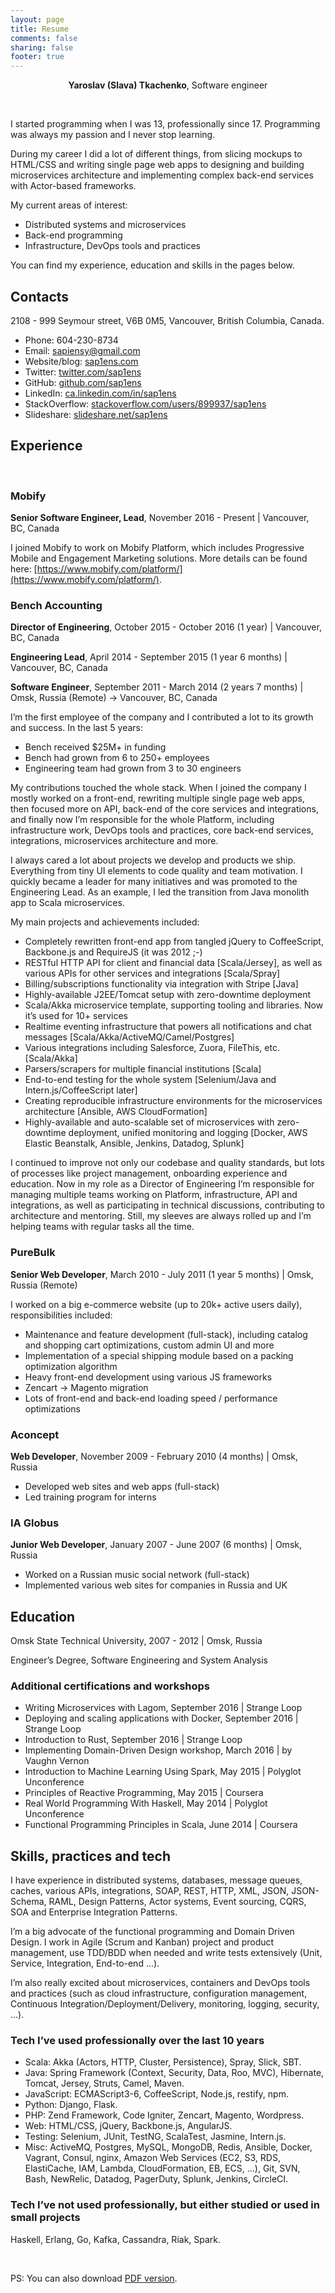 ```yaml
---
layout: page
title: Resume
comments: false
sharing: false
footer: true
---
```


<center><strong>Yaroslav (Slava) Tkachenko</strong>, Software engineer</center>

&nbsp;

I started programming when I was 13, professionally since 17. Programming was always my passion and I never stop learning.

During my career I did a lot of different things, from slicing mockups to HTML/CSS and writing single page web apps to designing and building microservices architecture and implementing complex back-end services with Actor-based frameworks.

My current areas of interest:

- Distributed systems and microservices
- Back-end programming
- Infrastructure, DevOps tools and practices

You can find my experience, education and skills in the pages below.

## Contacts

2108 - 999 Seymour street, V6B 0M5, Vancouver, British Columbia, Canada.

- Phone: 604-230-8734
- Email: <sapiensy@gmail.com>
- Website/blog: [sap1ens.com](http://sap1ens.com)
- Twitter: [twitter.com/sap1ens](https://twitter.com/sap1ens)
- GitHub: [github.com/sap1ens](https://github.com/sap1ens)
- LinkedIn: [ca.linkedin.com/in/sap1ens](http://ca.linkedin.com/in/sap1ens)
- StackOverflow: [stackoverflow.com/users/899937/sap1ens](http://stackoverflow.com/users/899937/sap1ens)
- Slideshare: [slideshare.net/sap1ens](http://www.slideshare.net/sap1ens)

## Experience

&nbsp;

### Mobify

**Senior Software Engineer, Lead**, November 2016 - Present | Vancouver, BC, Canada

I joined Mobify to work on Mobify Platform, which includes Progressive Mobile and Engagement Marketing solutions. More details can be found here: [https://www.mobify.com/platform/](https://www.mobify.com/platform/).

### Bench Accounting

**Director of Engineering**, October 2015 - October 2016 (1 year) | Vancouver, BC, Canada

**Engineering Lead**, April 2014 - September 2015 (1 year 6 months) | Vancouver, BC, Canada

**Software Engineer**, September 2011 - March 2014 (2 years 7 months) | Omsk, Russia (Remote) -> Vancouver, BC, Canada

I’m the first employee of the company and I contributed a lot to  its growth and success. In the last 5 years:
- Bench received $25M+ in funding
- Bench had grown from 6 to 250+ employees
- Engineering team had grown from 3 to 30 engineers

My contributions touched the whole stack. When I joined the company I mostly worked on a front-end, rewriting multiple single page web apps, then focused more on API, back-end of the core services and integrations, and finally now I’m responsible for the whole Platform, including infrastructure work, DevOps tools and practices, core back-end services, integrations, microservices architecture and more.

I always cared a lot about projects we develop and products we ship. Everything from tiny UI elements to code quality and team motivation. I quickly became a leader for many initiatives and was promoted to the Engineering Lead. As an example, I led the transition from Java monolith app to Scala microservices.

My main projects and achievements included:

- Completely rewritten front-end app from tangled jQuery to CoffeeScript, Backbone.js and RequireJS (it was 2012 ;-)
- RESTful HTTP API for client and financial data [Scala/Jersey], as well as various APIs for other services and integrations [Scala/Spray]
- Billing/subscriptions functionality via integration with Stripe [Java]
- Highly-available J2EE/Tomcat setup with zero-downtime deployment
- Scala/Akka microservice template, supporting tooling and libraries. Now it’s used for 10+ services
- Realtime eventing infrastructure that powers all notifications and chat messages [Scala/Akka/ActiveMQ/Camel/Postgres]
- Various integrations including Salesforce, Zuora, FileThis, etc. [Scala/Akka]
- Parsers/scrapers for multiple financial institutions [Scala]
- End-to-end testing for the whole system [Selenium/Java and Intern.js/CoffeeScript later]
- Creating reproducible infrastructure environments for the microservices architecture [Ansible, AWS CloudFormation]
- Highly-available and auto-scalable set of microservices with zero-downtime deployment, unified monitoring and logging [Docker, AWS Elastic Beanstalk, Ansible, Jenkins, Datadog, Splunk]

I continued to improve not only our codebase and quality standards, but lots of processes like project management, onboarding experience and education. Now in my role as a Director of Engineering I’m responsible for managing multiple teams working on Platform, infrastructure, API and integrations, as well as participating in technical discussions, contributing to architecture and mentoring. Still, my sleeves are always rolled up and I’m helping teams with regular tasks all the time.

### PureBulk

**Senior Web Developer**, March 2010 - July 2011 (1 year 5 months) | Omsk, Russia (Remote)

I worked on a big e-commerce website (up to 20k+ active users daily), responsibilities included:

- Maintenance and feature development (full-stack), including catalog and shopping cart optimizations, custom admin UI and more
- Implementation of a special shipping module based on a packing optimization algorithm
- Heavy front-end development using various JS frameworks
- Zencart -> Magento migration
- Lots of front-end and back-end loading speed / performance optimizations

### Aconcept

**Web Developer**, November 2009 - February 2010 (4 months) | Omsk, Russia

- Developed web sites and web apps (full-stack)
- Led training program for interns

### IA Globus

**Junior Web Developer**, January 2007 - June 2007 (6 months) | Omsk, Russia

- Worked on a Russian music social network (full-stack)
- Implemented various web sites for companies in Russia and UK

## Education

Omsk State Technical University, 2007 - 2012 | Omsk, Russia

Engineer’s Degree, Software Engineering and System Analysis

### Additional certifications and workshops

- Writing Microservices with Lagom, September 2016 | Strange Loop
- Deploying and scaling applications with Docker, September 2016 | Strange Loop
- Introduction to Rust, September 2016 | Strange Loop
- Implementing Domain-Driven Design workshop, March 2016 | by Vaughn Vernon
- Introduction to Machine Learning Using Spark, May 2015 | Polyglot Unconference
- Principles of Reactive Programming, May 2015 | Coursera
- Real World Programming With Haskell, May 2014 | Polyglot Unconference
- Functional Programming Principles in Scala, June 2014 | Coursera

## Skills, practices and tech

I have experience in distributed systems, databases, message queues, caches, various APIs, integrations, SOAP, REST, HTTP, XML, JSON, JSON-Schema, RAML, Design Patterns, Actor systems, Event sourcing, CQRS, SOA and Enterprise Integration Patterns.

I’m a big advocate of the functional programming and Domain Driven Design. I work in Agile (Scrum and Kanban) project and product management, use TDD/BDD when needed and write tests extensively (Unit, Service, Integration, End-to-end …).

I’m also really excited about microservices, containers and DevOps tools and practices (such as cloud infrastructure, configuration management, Continuous Integration/Deployment/Delivery, monitoring, logging, security, …).

### Tech I’ve used professionally over the last 10 years

- Scala: Akka (Actors, HTTP, Cluster, Persistence), Spray, Slick, SBT.
- Java: Spring Framework (Context, Security, Data, Roo, MVC), Hibernate, Tomcat, Jersey, Struts, Camel, Maven.
- JavaScript: ECMAScript3-6, CoffeeScript, Node.js, restify, npm.
- Python: Django, Flask.
- PHP: Zend Framework, Code Igniter, Zencart, Magento, Wordpress.
- Web: HTML/CSS, jQuery, Backbone.js, AngularJS.
- Testing: Selenium, JUnit, TestNG, ScalaTest, Jasmine, Intern.js.
- Misc: ActiveMQ, Postgres, MySQL, MongoDB, Redis, Ansible, Docker, Vagrant, Consul, nginx, Amazon Web Services (EC2, S3, RDS, ElastiCache, IAM, Lambda, CloudFormation, EB, ECS, …), Git, SVN, Bash, NewRelic, Datadog, PagerDuty, Splunk, Jenkins, CircleCI.

### Tech I’ve not used professionally, but either studied or used in small projects

Haskell, Erlang, Go, Kafka, Cassandra, Riak, Spark.

&nbsp;

PS: You can also download [PDF version](/files/resume-yaroslav-tkachenko.pdf).